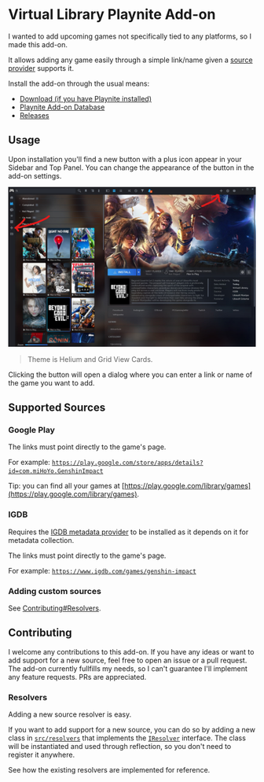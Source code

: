# Virtual Library Playnite Add-on

I wanted to add upcoming games not specifically tied to any platforms, so I made this add-on.

It allows adding any game easily through a simple link/name given a [source provider](#supported-sources) supports it.

Install the add-on through the usual means:
- [Download (if you have Playnite installed)](playnite://playnite/installaddon/VirtualLibrary)
- [Playnite Add-on Database](https://playnite.link/addons.html#VirtualLibrary)
- [Releases](https://github.com/iSplasher/PlayniteExtensions/releases)

## Usage

Upon installation you'll find a new button with a plus icon appear in your Sidebar and Top Panel. You can change the appearance of the button in the add-on settings.

![](img/buttons.png)
> Theme is Helium and Grid View Cards.

Clicking the button will open a dialog where you can enter a link or name of the game you want to add. 

## Supported Sources

### Google Play

The links must point directly to the game's page.

For example: [`https://play.google.com/store/apps/details?id=com.miHoYo.GenshinImpact`](https://play.google.com/store/apps/details?id=com.miHoYo.GenshinImpact)

Tip: you can find all your games at [https://play.google.com/library/games](https://play.google.com/library/games).

### IGDB

Requires the [IGDB metadata provider](https://playnite.link/addons.html#IGDBMetadata_Builtin) to be installed as it depends on it for metadata collection.

The links must point directly to the game's page.

For example: [`https://www.igdb.com/games/genshin-impact`](https://www.igdb.com/games/genshin-impact)


### Adding custom sources

See [Contributing#Resolvers](#resolvers).

## Contributing

I welcome any contributions to this add-on. If you have any ideas or want to add support for a new source, feel free to open an issue or a pull request. 
The add-on currently fullfills my needs, so I can't guarantee I'll implement any feature requests. PRs are appreciated.

### Resolvers

Adding a new source resolver is easy.

If you want to add support for a new source, you can do so by adding a new class in [`src/resolvers`](src/resolvers/) that implements the [`IResolver`](/src/Resolver.cs) interface. 
The class will be instantiated and used through reflection, so you don't need to register it anywhere.

See how the existing resolvers are implemented for reference.
